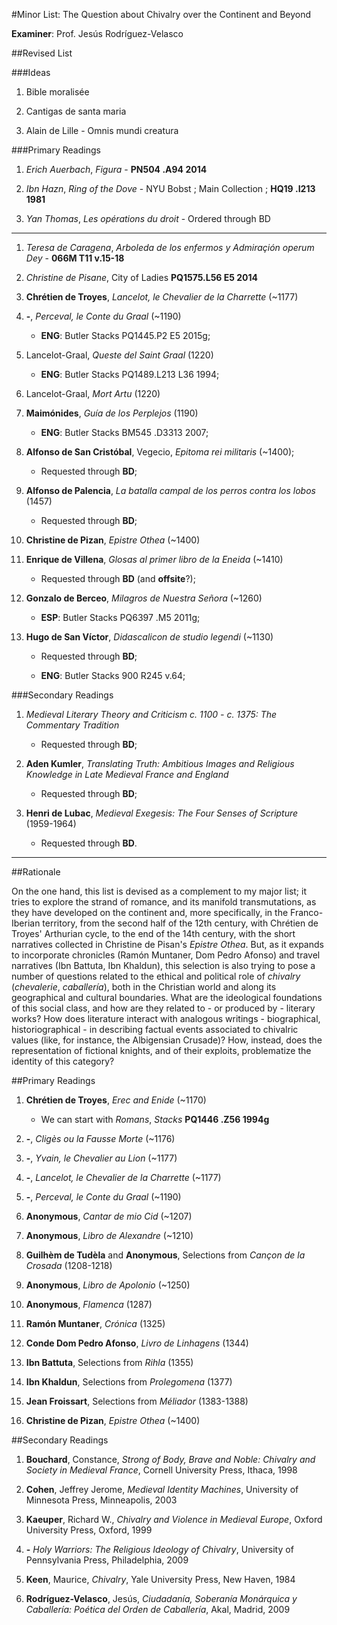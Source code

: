 #Minor List: The Question about Chivalry over the Continent and Beyond

__Examiner__: Prof. Jesús Rodríguez-Velasco

##Revised List

###Ideas

1. Bible moralisée

2. Cantigas de santa maria

3. Alain de Lille - Omnis mundi creatura

###Primary Readings

1. _Erich Auerbach_, _Figura_ - __PN504 .A94 2014__

1. _Ibn Hazn_, _Ring of the Dove_ - NYU Bobst ; Main Collection ; __HQ19 .I213 1981__

1. _Yan Thomas_, _Les opérations du droit_ - Ordered through BD

- - -

1. _Teresa de Caragena_, _Arboleda de los enfermos y Admiraçión operum Dey_ - __066M T11 v.15-18__

1. _Christine de Pisane_, City of Ladies __PQ1575.L56 E5 2014__

1. __Chrétien de Troyes__, _Lancelot, le Chevalier de la Charrette_ (~1177)

1. __-__, _Perceval, le Conte du Graal_ (~1190)

	- __ENG__: Butler Stacks PQ1445.P2 E5 2015g;

1. Lancelot-Graal, _Queste del Saint Graal_ (1220)

	- __ENG__: Butler Stacks PQ1489.L213 L36 1994;

1.  Lancelot-Graal, _Mort Artu_ (1220)

1. __Maimónides__, _Guía de los Perplejos_ (1190)

	- __ENG__: Butler Stacks BM545 .D3313 2007;

1. __Alfonso de San Cristóbal__, Vegecio, _Epitoma rei militaris_ (~1400);

	- Requested through __BD__;

1. __Alfonso de Palencia__, _La batalla campal de los perros contra los lobos_ (1457)

	- Requested through __BD__;

1. __Christine de Pizan__, _Epistre Othea_ (~1400)

1. __Enrique de Villena__, _Glosas al primer libro de la Eneida_ (~1410)

	- Requested through __BD__ (and __offsite__?);

1. __Gonzalo de Berceo__, _Milagros de Nuestra Señora_ (~1260)

	- __ESP__: Butler Stacks PQ6397 .M5 2011g;

1. __Hugo de San Víctor__, _Didascalicon de studio legendi_ (~1130)

	- Requested through __BD__;

	- __ENG__: Butler Stacks 900 R245 v.64;

###Secondary Readings

1. _Medieval Literary Theory and Criticism c. 1100 - c. 1375: The Commentary Tradition_

	- Requested through __BD__;

1. __Aden Kumler__, _Translating Truth: Ambitious Images and Religious Knowledge in Late Medieval France and England_

	- Requested through __BD__;

1. __Henri de Lubac__, _Medieval Exegesis: The Four Senses of Scripture_ (1959-1964)

	- Requested through __BD__.

---

##Rationale

On the one hand, this list is devised as a complement to my major list; it tries to explore the strand of romance, and its manifold transmutations, as they have developed on the continent and, more specifically, in the Franco-Iberian territory, from the second half of the 12th century, with Chrétien de Troyes' Arthurian cycle, to the end of the 14th century, with the short narratives collected in Christine de Pisan's _Epistre Othea_. But, as it expands to incorporate chronicles (Ramón Muntaner, Dom Pedro Afonso) and travel narratives (Ibn Battuta, Ibn Khaldun), this selection is also trying to pose a number of questions related to the ethical and political role of _chivalry_ (_chevalerie_, _caballería_), both in the Christian world and along its geographical and cultural boundaries. What are the ideological foundations of this social class, and how are they related to - or produced by - literary works? How does literature interact with analogous writings - biographical, historiographical - in describing factual events associated to chivalric values (like, for instance, the Albigensian Crusade)? How, instead, does the representation of fictional knights, and of their exploits, problematize the identity of this category?

##Primary Readings

1. __Chrétien de Troyes__, _Erec and Enide_ (~1170)

	- We can start with _Romans_, _Stacks_ __PQ1446 .Z56 1994g__

1. __-__, _Cligès ou la Fausse Morte_ (~1176)

1. __-__, _Yvain, le Chevalier au Lion_ (~1177)

1. __-__, _Lancelot, le Chevalier de la Charrette_ (~1177)

1. __-__, _Perceval, le Conte du Graal_ (~1190)

1. __Anonymous__, _Cantar de mio Cid_ (~1207)

1. __Anonymous__, _Libro de Alexandre_ (~1210)

1. __Guilhèm de Tudèla__ and __Anonymous__, Selections from _Cançon de la Crosada_ (1208-1218)

1. __Anonymous__, _Libro de Apolonio_ (~1250)

1. __Anonymous__, _Flamenca_ (1287)

1. __Ramón Muntaner__, _Crónica_ (1325)

1. __Conde Dom Pedro Afonso__, _Livro de Linhagens_ (1344)

1. __Ibn Battuta__, Selections from _Rihla_ (1355)

1. __Ibn Khaldun__, Selections from _Prolegomena_ (1377)

1. __Jean Froissart__, Selections from _Méliador_ (1383-1388)

1. __Christine de Pizan__, _Epistre Othea_ (~1400)

##Secondary Readings

1. __Bouchard__, Constance, _Strong of Body, Brave and Noble: Chivalry and Society in Medieval France_, Cornell University Press, Ithaca, 1998

1. __Cohen__, Jeffrey Jerome, _Medieval Identity Machines_, University of Minnesota Press, Minneapolis, 2003

1. __Kaeuper__, Richard W., _Chivalry and Violence in Medieval Europe_, Oxford University Press, Oxford, 1999 

1. __-__ _Holy Warriors: The Religious Ideology of Chivalry_, University of Pennsylvania Press, Philadelphia, 2009

1. __Keen__, Maurice, _Chivalry_, Yale University Press, New Haven, 1984

1. __Rodríguez-Velasco__, Jesús, _Ciudadanía, Soberanía Monárquica y Caballería: Poética del Orden de Caballería_, Akal, Madrid, 2009

